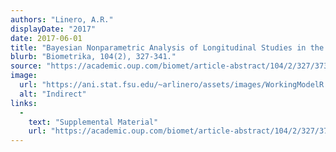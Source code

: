 ```yaml
---
authors: "Linero, A.R."
displayDate: "2017"
date: 2017-06-01
title: "Bayesian Nonparametric Analysis of Longitudinal Studies in the Presence of Informative Missingness"
blurb: "Biometrika, 104(2), 327-341."
source: "https://academic.oup.com/biomet/article-abstract/104/2/327/3737785/Bayesian-nonparametric-analysis-of-longitudinal?redirectedFrom=fulltext"
image:
  url: "https://ani.stat.fsu.edu/~arlinero/assets/images/WorkingModelR.jpg"
  alt: "Indirect"
links:
  -
    text: "Supplemental Material"
    url: "https://academic.oup.com/biomet/article-abstract/104/2/327/3737785/Bayesian-nonparametric-analysis-of-longitudinal?redirectedFrom=fulltext"
---
```

